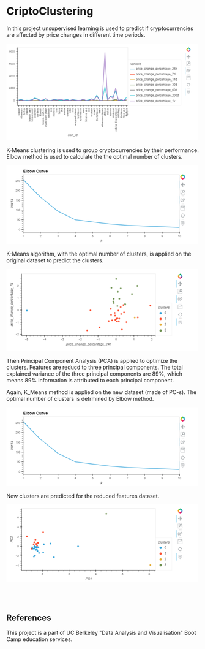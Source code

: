 # CriptoClustering


In this project unsupervised learning is used to predict if cryptocurrencies are affected by price changes in different time periods.

<img
  src="Plots/coin_changes.png"
  alt="plot"
  title="12 months of precipitation"
  style="display: inline-block; margin: 10 auto; max-width: 500px">


K-Means clustering is used to group cryptocurrencies by their performance. 
Elbow method is used to calculate the the optimal number of clusters.

<img
  src="Plots/elbow_curve.png"
  alt="plot"
  title="12 months of precipitation"
  style="display: inline-block; margin: 10 auto; max-width: 500px">

 K-Means algorithm, with the optimal number of clusters, is applied on the original dataset to predict the clusters.


 <img
  src="Plots/scatter_plot.png"
  alt="plot"
  title="12 months of precipitation"
  style="display: inline-block; margin: 10 auto; max-width: 500px">

Then Principal Component Analysis (PCA) is applied to optimize the clusters. Features are reducd to three principal components. The total explained variance of the three principal components are 89%, which means 89% information is attributed to each principal component.

Again, K_Means method is applied on the new dataset (made of PC-s). The optimal number of clusters is detrmined by Elbow method.

<img
  src="Plots/elbow_curve.png"
  alt="plot"
  title="12 months of precipitation"
  style="display: inline-block; margin: 10 auto; max-width: 500px">

New clusters are predicted for the reduced features dataset.

<img
  src="Plots/scatter_plot_PCA.png"
  alt="plot"
  title="12 months of precipitation"
  style="display: inline-block; margin: 10 auto; max-width: 500px">









<br/><br/>



## References
This project is a part of UC Berkeley "Data Analysis and Visualisation" Boot Camp education services.

 
